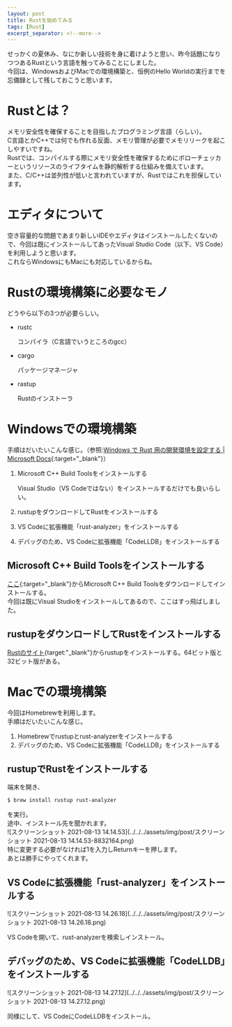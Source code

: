 ```yaml
---
layout: post
title: Rustを始めてみる
tags: [Rust]
excerpt_separator: <!--more-->
---
```


せっかくの夏休み、なにか新しい技術を身に着けようと思い、昨今話題になりつつあるRustという言語を触ってみることにしました。  
今回は、WindowsおよびMacでの環境構築と、恒例のHello Worldの実行までを忘備録として残しておこうと思います。

<!--more-->



# Rustとは？

メモリ安全性を確保することを目指したプログラミング言語（らしい）。  
C言語とかC++では何でも作れる反面、メモリ管理が必要でメモリリークを起こしやすいですね。  
Rustでは、コンパイルする際にメモリ安全性を確保するためにボローチェッカーというリソースのライフタイムを静的解析する仕組みを備えています。  
また、C/C++は並列性が低いと言われていますが、Rustではこれを担保しています。



# エディタについて

空き容量的な問題であまり新しいIDEやエディタはインストールしたくないので、今回は既にインストールしてあったVisual Studio Code（以下、VS Code）を利用しようと思います。  
これならWindowsにもMacにも対応しているからね。



# Rustの環境構築に必要なモノ

どうやら以下の3つが必要らしい。

- rustc

  コンパイラ（C言語でいうところのgcc）

- cargo

  パッケージマネージャ

- rastup

  Rustのインストーラ



# Windowsでの環境構築

手順はだいたいこんな感じ。（参照:[Windows で Rust 用の開発環境を設定する | Microsoft Docs](https://docs.microsoft.com/ja-jp/windows/dev-environment/rust/setup){:target="_blank"}）

1. Microsoft C++ Build Toolsをインストールする

   Visual Studio（VS Codeではない）をインストールするだけでも良いらしい。

2. rustupをダウンロードしてRustをインストールする

3. VS Codeに拡張機能「rust-analyzer」をインストールする

4. デバッグのため、VS Codeに拡張機能「CodeLLDB」をインストールする



## Microsoft C++ Build Toolsをインストールする

[ここ](https://docs.microsoft.com/ja-jp/windows/dev-environment/rust/setup#:~:text=%E3%81%8C%E5%BF%85%E8%A6%81%E3%81%A7%E3%81%99%E3%80%82-,Microsoft%20C%2B%2B%20Build%20Tools,-%E3%82%92%E3%83%80%E3%82%A6%E3%83%B3%E3%83%AD%E3%83%BC%E3%83%89%E3%81%A7%E3%81%8D){:target="_blank"}からMicrosoft C++ Build Toolsをダウンロードしてインストールする。  
今回は既にVisual Studioをインストールしてあるので、ここはすっ飛ばしました。



## rustupをダウンロードしてRustをインストールする

[Rustのサイト](https://www.rust-lang.org/tools/install){target:"_blank"}からrustupをインストールする。64ビット版と32ビット版がある。



# Macでの環境構築

今回はHomebrewを利用します。  
手順はだいたいこんな感じ。

1. Homebrewでrustupとrust-analyzerをインストールする
2. デバッグのため、VS Codeに拡張機能「CodeLLDB」をインストールする



## rustupでRustをインストールする

端末を開き、  


```sh
$ brew install rustup rust-analyzer
```

を実行。  
途中、インストール先を聞かれます。  
![スクリーンショット 2021-08-13 14.14.53](../../../assets/img/post/スクリーンショット 2021-08-13 14.14.53-8832164.png)  
特に変更する必要がなければ1を入力しReturnキーを押します。  
あとは勝手にやってくれます。  

## VS Codeに拡張機能「rust-analyzer」をインストールする

![スクリーンショット 2021-08-13 14.26.18](../../../assets/img/post/スクリーンショット 2021-08-13 14.26.18.png)  


VS Codeを開いて、rust-analyzerを検索しインストール。



## デバッグのため、VS Codeに拡張機能「CodeLLDB」をインストールする

![スクリーンショット 2021-08-13 14.27.12](../../../assets/img/post/スクリーンショット 2021-08-13 14.27.12.png)  


同様にして、VS CodeにCodeLLDBをインストール。

